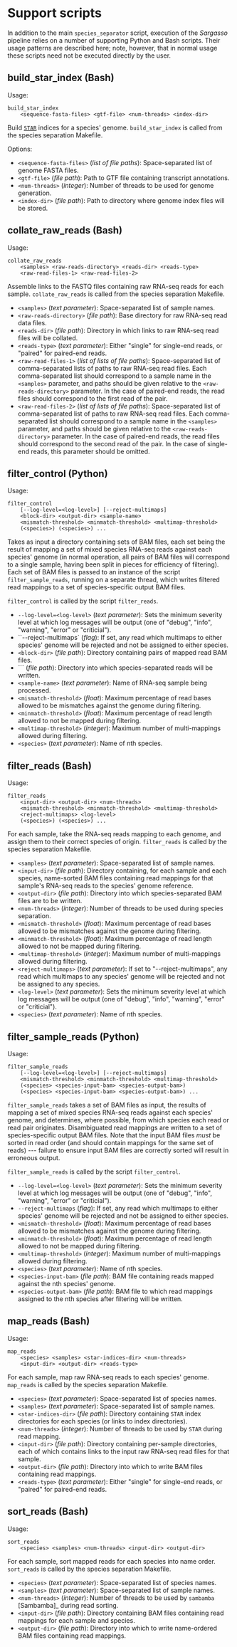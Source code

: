 Support scripts
===============

In addition to the main ``species_separator`` script, execution of the *Sargasso* pipeline relies on a number of supporting Python and Bash scripts. Their usage patterns are described here; note, however, that in normal usage these scripts need not be executed directly by the user.

build_star_index (Bash)
-----------------------

Usage:

    build_star_index
        <sequence-fasta-files> <gtf-file> <num-threads> <index-dir>

Build [``STAR``](references.md) indices for a species' genome. ``build_star_index`` is called from the species separation Makefile.

Options:

* ``<sequence-fasta-files>`` (_list of file paths_): Space-separated list of genome FASTA files.
* ``<gtf-file>`` (_file path_): Path to GTF file containing transcript annotations.
* ``<num-threads>`` (_integer_): Number of threads to be used for genome generation.
* ``<index-dir>`` (_file path_): Path to directory where genome index files will be stored.

collate_raw_reads (Bash)
------------------------

Usage:

    collate_raw_reads
        <samples> <raw-reads-directory> <reads-dir> <reads-type>
        <raw-read-files-1> <raw-read-files-2>

Assemble links to the FASTQ files containing raw RNA-seq reads for each sample. ``collate_raw_reads`` is called from the species separation Makefile.

* ``<samples>`` (_text parameter_): Space-separated list of sample names.
* ``<raw-reads-directory>`` (_file path_): Base directory for raw RNA-seq read data files.
* ``<reads-dir>`` (_file path_): Directory in which links to raw RNA-seq read files will be collated.
* ``<reads-type>`` (_text parameter_): Either "single" for single-end reads, or "paired" for paired-end reads.
* ``<raw-read-files-1>`` (_list of lists of file paths_): Space-separated list of comma-separated lists of paths to raw RNA-seq read files. Each comma-separated list should correspond to a sample name in the ``<samples>`` parameter, and paths should be given relative to the ``<raw-reads-directory>`` parameter. In the case of paired-end reads, the read files should correspond to the first read of the pair.
* ``<raw-read-files-2>`` (_list of lists of file paths_): Space-separated list of comma-separated list of paths to raw RNA-seq read files. Each comma-separated list should correspond to a sample name in the ``<samples>`` parameter, and paths should be given relative to the ``<raw-reads-directory>`` parameter. In the case of paired-end reads, the read files should correspond to the second read of the pair. In the case of single-end reads, this parameter should be omitted.

filter_control (Python)
-----------------------

Usage:

    filter_control
        [--log-level=<log-level>] [--reject-multimaps]
        <block-dir> <output-dir> <sample-name> 
        <mismatch-threshold> <minmatch-threshold> <multimap-threshold> 
        (<species>) (<species>) ...

Takes as input a directory containing sets of BAM files, each set being the result of mapping a set of mixed species RNA-seq reads against each species' genome (in normal operation, all pairs of BAM files will correspond to a single sample, having been split in pieces for efficiency of filtering). Each set of BAM files is passed to an instance of the script ``filter_sample_reads``, running on a separate thread, which writes filtered read mappings to a set of species-specific output BAM files. 

``filter_control`` is called by the script ``filter_reads``.

* ``--log-level=<log-level>`` (_text parameter_): Sets the minimum severity level at which log messages will be output (one of "debug", "info", "warning", "error" or "criticial").
* ``--reject-multimaps` (_flag_): If set, any read which multimaps to either species' genome will be rejected and not be assigned to either species.
* ``<block-dir>`` (_file path_): Directory containing pairs of mapped read BAM files.
* ``<output-dir>` (_file path_): Directory into which species-separated reads will be written.
* ``<sample-name>`` (_text parameter_): Name of RNA-seq sample being processed.
* ``<mismatch-threshold>`` (_float_): Maximum percentage of read bases allowed to be mismatches against the genome during filtering.
* ``<minmatch-threshold>`` (_float_): Maximum percentage of read length allowed to not be mapped during filtering.
* ``<multimap-threshold>`` (_integer_): Maximum number of multi-mappings allowed during filtering.
* ``<species>`` (_text parameter_): Name of nth species.

filter_reads (Bash)
-------------------

Usage:

    filter_reads
        <input-dir> <output-dir> <num-threads>
        <mismatch-threshold> <minmatch-threshold> <multimap-threshold>
        <reject-multimaps> <log-level>
        (<species>) (<species>) ...

For each sample, take the RNA-seq reads mapping to each genome, and assign them to their correct species of origin. ``filter_reads`` is called by the species separation Makefile.

* ``<samples>`` (_text parameter_): Space-separated list of sample names.
* ``<input-dir>`` (_file path_): Directory containing, for each sample and each species, name-sorted BAM files containing read mappings for that sample's RNA-seq reads to the species' genome reference.
* ``<output-dir>`` (_file path_): Directory into which species-separated BAM files are to be written.
* ``<num-threads>`` (_integer_): Number of threads to be used during species separation.
* ``<mismatch-threshold>`` (_float_): Maximum percentage of read bases allowed to be mismatches against the genome during filtering.
* ``<minmatch-threshold>`` (_float_): Maximum percentage of read length allowed to not be mapped during filtering.
* ``<multimap-threshold>`` (_integer_): Maximum number of multi-mappings allowed during filtering.
* ``<reject-multimaps>`` (_text parameter_): If set to "--reject-multimaps", any read which multimaps to any species' genome will be rejected and not be assigned to any species.
* ``<log-level>`` (_text parameter_): Sets the minimum severity level at which log messages will be output (one of "debug", "info", "warning", "error" or "criticial").
* ``<species>`` (_text parameter_): Name of nth species.

filter_sample_reads (Python)
----------------------------

Usage:

    filter_sample_reads
        [--log-level=<log-level>] [--reject-multimaps]
        <mismatch-threshold> <minmatch-threshold> <multimap-threshold>
        (<species> <species-input-bam> <species-output-bam>)
        (<species> <species-input-bam> <species-output-bam>) ...

``filter_sample_reads`` takes a set of BAM files as input, the results of mapping a set of mixed species RNA-seq reads against each species' genome, and determines, where possible, from which species each read or read pair originates. Disambiguated read mappings are written to a set of species-specific output BAM files. Note that the input BAM files *must* be sorted in read order (and should contain mappings for the same set of reads) --- failure to ensure input BAM files are correctly sorted will result in erroneous output.

``filter_sample_reads`` is called by the script ``filter_control``.

* ``--log-level=<log-level>`` (_text parameter_): Sets the minimum severity level at which log messages will be output (one of "debug", "info", "warning", "error" or "criticial").
* ``--reject-multimaps`` (_flag_): If set, any read which multimaps to either species' genome will be rejected and not be assigned to either species.
* ``<mismatch-threshold>`` (_float_): Maximum percentage of read bases allowed to be mismatches against the genome during filtering.
* ``<minmatch-threshold>`` (_float_): Maximum percentage of read length allowed to not be mapped during filtering.
* ``<multimap-threshold>`` (_integer_): Maximum number of multi-mappings allowed during filtering.
* ``<species>`` (_text parameter_): Name of nth species.
* ``<species-input-bam>`` (_file path_): BAM file containing reads mapped against the nth species' genome.
* ``<species-output-bam>`` (_file path_): BAM file to which read mappings assigned to the nth species after filtering will be written.

map_reads (Bash)
----------------

Usage:

    map_reads
        <species> <samples> <star-indices-dir> <num-threads>
        <input-dir> <output-dir> <reads-type>

For each sample, map raw RNA-seq reads to each species' genome. ``map_reads`` is called by the species separation Makefile.

* ``<species>`` (_text parameter_): Space-separated list of species names.
* ``<samples>`` (_text parameter_): Space-separated list of sample names.
* ``<star-indices-dir>`` (_file path_): Directory containing ``STAR`` index directories for each species (or links to index directories).
* ``<num-threads>`` (_integer_): Number of threads to be used by ``STAR`` during read mapping.
* ``<input-dir>`` (_file path_): Directory containing per-sample directories, each of which contains links to the input raw RNA-seq read files for that sample.
* ``<output-dir>`` (_file path_): Directory into which to write BAM files containing read mappings.
* ``<reads-type>`` (_text parameter_): Either "single" for single-end reads, or "paired" for paired-end reads.

sort_reads (Bash)
-----------------

Usage:

    sort_reads
        <species> <samples> <num-threads> <input-dir> <output-dir>

For each sample, sort mapped reads for each species into name order. ``sort_reads`` is called by the species separation Makefile.

* ``<species>`` (_text parameter_): Space-separated list of species names.
* ``<samples>`` (_text parameter_): Space-separated list of sample names.
* ``<num-threads>`` (_integer_): Number of threads to be used by ``sambamba`` [Sambamba]_ during read sorting.
* ``<input-dir>`` (_file path_): Directory containing BAM files containing read mappings for each sample and species.
* ``<output-dir>`` (_file path_): Directory into which to write name-ordered BAM files containing read mappings.
